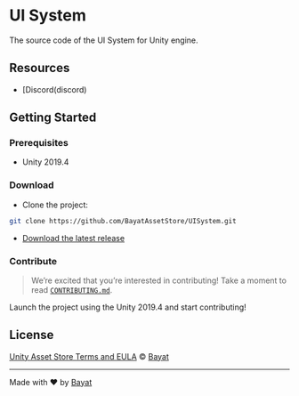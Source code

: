 # UI System

The source code of the UI System for Unity engine.

## Resources

- [Discord(discord)

## Getting Started

### Prerequisites

- Unity 2019.4

### Download

- Clone the project:

```bash
git clone https://github.com/BayatAssetStore/UISystem.git
```

- [Download the latest release](https://github.com/BayatAssetStore/UISystem/releases/latest)

### Contribute

> We’re excited that you’re interested in contributing! Take a moment to read [`CONTRIBUTING.md`](contribute).

Launch the project using the Unity 2019.4 and start contributing!

## License

[Unity Asset Store Terms and EULA][license] © [Bayat][author]

---

Made with ❤️ by [Bayat][author]

<!-- Definitions -->

[license]: https://unity3d.com/legal/as_terms

[author]: https://bayat.io

[contribute]: https://github.com/BayatAssetStore/.github/blob/main/CONTRIBUTING.md

[discord]: https://discord.com/invite/HWMqD7T
